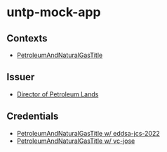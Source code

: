 # untp-mock-app

## Contexts
- [PetroleumAndNaturalGasTitle](https://test.digitaltrust.traceability.site/context/PetroleumAndNaturalGasTitle/v0)

## Issuer
- [Director of Petroleum Lands](https://test.digitaltrust.traceability.site/petroleum-and-natural-gas-act/director-of-petroleum-lands/did.json)

## Credentials
- [PetroleumAndNaturalGasTitle w/ eddsa-jcs-2022](https://test.digitaltrust.traceability.site/entities/A0131571/credentials/0eb53970-9e0d-4965-922e-5179ff24657b)
- [PetroleumAndNaturalGasTitle w/ vc-jose](https://test.digitaltrust.traceability.site/entities/A0131571/credentials/762651c9-6f4c-472d-a88c-ab3f7653a3d6)